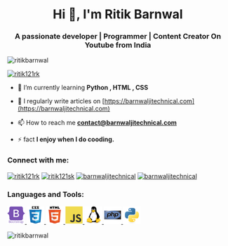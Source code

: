 <h1 align="center">Hi 👋, I'm Ritik Barnwal</h1>
<h3 align="center">A passionate developer | Programmer | Content Creator On Youtube from India</h3>

<p align="left"> <img src="https://komarev.com/ghpvc/?username=ritikbarnwal&label=Profile%20views&color=0e75b6&style=flat" alt="ritikbarnwal" /> </p>

<p align="left"> <a href="https://twitter.com/ritik121rk" target="blank"><img src="https://img.shields.io/twitter/follow/ritik121rk?logo=twitter&style=for-the-badge" alt="ritik121rk" /></a> </p>

- 🌱 I’m currently learning **Python , HTML , CSS**

- 📝 I regularly write articles on [https://barnwaljitechnical.com](https://barnwaljitechnical.com)

- 📫 How to reach me **contact@barnwaljitechnical.com**

- ⚡ fact **I enjoy when I do cooding.**

<h3 align="left">Connect with me:</h3>
<p align="left">
<a href="https://twitter.com/ritik121rk" target="blank"><img align="center" src="https://raw.githubusercontent.com/rahuldkjain/github-profile-readme-generator/master/src/images/icons/Social/twitter.svg" alt="ritik121rk" height="30" width="40" /></a>
<a href="https://instagram.com/ritik121sk" target="blank"><img align="center" src="https://raw.githubusercontent.com/rahuldkjain/github-profile-readme-generator/master/src/images/icons/Social/instagram.svg" alt="ritik121sk" height="30" width="40" /></a>
<a href="https://www.youtube.com/c/barnwaljitechnical" target="blank"><img align="center" src="https://raw.githubusercontent.com/rahuldkjain/github-profile-readme-generator/master/src/images/icons/Social/youtube.svg" alt="barnwaljitechnical" height="30" width="40" /></a>
<a href="https://telegram.me/barnwaljitechnical" target="blank"><img align="center" src="https://img.icons8.com/color/48/000000/telegram-app--v3.png" alt="barnwaljitechnical" height="35" width="40" /></a>
</p>

<h3 align="left">Languages and Tools:</h3>
<p align="left"> <a href="https://getbootstrap.com" target="_blank" rel="noreferrer"> <img src="https://raw.githubusercontent.com/devicons/devicon/master/icons/bootstrap/bootstrap-plain-wordmark.svg" alt="bootstrap" width="40" height="40"/> </a> <a href="https://www.w3schools.com/css/" target="_blank" rel="noreferrer"> <img src="https://raw.githubusercontent.com/devicons/devicon/master/icons/css3/css3-original-wordmark.svg" alt="css3" width="40" height="40"/> </a> <a href="https://www.w3.org/html/" target="_blank" rel="noreferrer"> <img src="https://raw.githubusercontent.com/devicons/devicon/master/icons/html5/html5-original-wordmark.svg" alt="html5" width="40" height="40"/> </a> <a href="https://developer.mozilla.org/en-US/docs/Web/JavaScript" target="_blank" rel="noreferrer"> <img src="https://raw.githubusercontent.com/devicons/devicon/master/icons/javascript/javascript-original.svg" alt="javascript" width="40" height="40"/> </a> <a href="https://www.linux.org/" target="_blank" rel="noreferrer"> <img src="https://raw.githubusercontent.com/devicons/devicon/master/icons/linux/linux-original.svg" alt="linux" width="40" height="40"/> </a> <a href="https://www.php.net" target="_blank" rel="noreferrer"> <img src="https://raw.githubusercontent.com/devicons/devicon/master/icons/php/php-original.svg" alt="php" width="40" height="40"/> </a> <a href="https://www.python.org" target="_blank" rel="noreferrer"> <img src="https://raw.githubusercontent.com/devicons/devicon/master/icons/python/python-original.svg" alt="python" width="40" height="40"/> </a> </p>

<p><img align="center" src="https://github-readme-stats.vercel.app/api/top-langs?username=ritikbarnwal&show_icons=true&locale=en&layout=compact" alt="ritikbarnwal" /></p>


<!---
RitikBarnwal/RitikBarnwal is a ✨ special ✨ repository because its `README.md` (this file) appears on your GitHub profile.
You can click the Preview link to take a look at your changes.
--->
